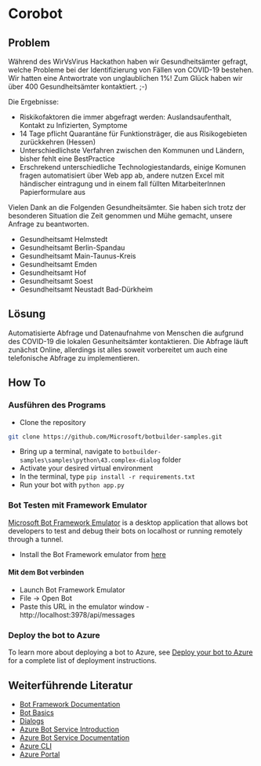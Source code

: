 # Corobot 

## Problem
Während des WirVsVirus Hackathon haben wir Gesundheitsämter gefragt, welche Probleme bei der Identifizierung von Fällen von COVID-19 bestehen. Wir hatten eine Antwortrate von unglaublichen 1%! Zum Glück haben wir über 400 Gesundheitsämter kontaktiert. ;-) 

Die Ergebnisse: 
* Riskikofaktoren die immer abgefragt werden: Auslandsaufenthalt, Kontakt zu Infizierten, Symptome
* 14 Tage pflicht Quarantäne für Funktionsträger, die aus Risikogebieten zurückkehren (Hessen)
* Unterschiedlichste Verfahren zwischen den Kommunen und Ländern, bisher fehlt eine BestPractice
* Erschrekend unterschiedliche Technologiestandards, einige Komunen fragen automatisiert über Web app ab, andere nutzen Excel mit         händischer eintragung und in einem fall füllten MitarbeiterInnen Papierformulare aus 

Vielen Dank an die Folgenden Gesundheitsämter. Sie haben sich trotz der besonderen Situation die Zeit genommen und Mühe gemacht, unsere Anfrage zu beantworten. 

* Gesundheitsamt Helmstedt
* Gesundheitsamt Berlin-Spandau
* Gesundheitsamt Main-Taunus-Kreis 
* Gesundheitsamt Emden
* Gesundheitsamt Hof
* Gesundheitsamt Soest
* Gesundheitsamt Neustadt Bad-Dürkheim

## Lösung
Automatisierte Abfrage und Datenaufnahme von Menschen die aufgrund des COVID-19 die lokalen Gesunheitsämter kontaktieren. Die Abfrage läuft zunächst Online, allerdings ist alles soweit vorbereitet um auch eine telefonische Abfrage zu implementieren.

## How To

### Ausführen des Programs
- Clone the repository
```bash
git clone https://github.com/Microsoft/botbuilder-samples.git
```
- Bring up a terminal, navigate to `botbuilder-samples\samples\python\43.complex-dialog` folder
- Activate your desired virtual environment
- In the terminal, type `pip install -r requirements.txt`
- Run your bot with `python app.py`

### Bot Testen mit Framework Emulator
[Microsoft Bot Framework Emulator](https://github.com/microsoft/botframework-emulator) is a desktop application that allows bot developers to test and debug their bots on localhost or running remotely through a tunnel.

- Install the Bot Framework emulator from [here](https://github.com/Microsoft/BotFramework-Emulator/releases)

#### Mit dem Bot verbinden
- Launch Bot Framework Emulator
- File -> Open Bot
- Paste this URL in the emulator window - http://localhost:3978/api/messages

### Deploy the bot to Azure

To learn more about deploying a bot to Azure, see [Deploy your bot to Azure](https://aka.ms/azuredeployment) for a complete list of deployment instructions.

## Weiterführende Literatur

- [Bot Framework Documentation](https://docs.botframework.com)
- [Bot Basics](https://docs.microsoft.com/azure/bot-service/bot-builder-basics?view=azure-bot-service-4.0)
- [Dialogs](https://docs.microsoft.com/azure/bot-service/bot-builder-concept-dialog?view=azure-bot-service-4.0)
- [Azure Bot Service Introduction](https://docs.microsoft.com/azure/bot-service/bot-service-overview-introduction?view=azure-bot-service-4.0)
- [Azure Bot Service Documentation](https://docs.microsoft.com/azure/bot-service/?view=azure-bot-service-4.0)
- [Azure CLI](https://docs.microsoft.com/cli/azure/?view=azure-cli-latest)
- [Azure Portal](https://portal.azure.com)
